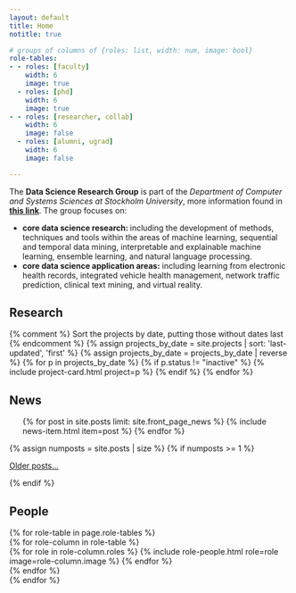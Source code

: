 ```yaml
---
layout: default
title: Home
notitle: true

# groups of columns of {roles: list, width: num, image: bool}
role-tables:
- - roles: [faculty]
    width: 6
    image: true
  - roles: [phd]
    width: 6
    image: true
- - roles: [researcher, collab]
    width: 6
    image: false
  - roles: [alumni, ugrad]
    width: 6
    image: false

---
```


<div class="jumbotron">
    <p>
        The <b>Data Science Research Group</b> is part of the <i>Department of Computer and Systems Sciences at Stockholm University</i>, more information found in <a href="https://dsv.su.se/en/research/research-areas/datascience/description"><b>this link</b></a>. The group focuses on:
        <ul>
            <li><strong>core data science research: </strong>including the development of methods, techniques and tools within the areas of machine learning, sequential and temporal data mining, interpretable and explainable machine learning, ensemble learning, and natural language processing.</li>
            <li><strong>core data science application areas:</strong> including learning from electronic health records, integrated vehicle health management, network traffic prediction, clinical text mining, and virtual reality.</li>
        </ul>
    </p>
</div>
    
<section>
    <h2>Research</h2>
    <div class="card-columns">
        {% comment %}
        Sort the projects by date, putting those without dates last
        {% endcomment %}
        {% assign projects_by_date = site.projects | sort: 'last-updated', 'first' %}
        {% assign projects_by_date = projects_by_date | reverse %}
        {% for p in projects_by_date %}
            {% if p.status != "inactive" %}
                {% include project-card.html project=p %}
            {% endif %}
        {% endfor %}
    </div>
</section>


<section>
    <h2>News</h2>
    <ul class="news list-unstyled">
        {% for post in site.posts limit: site.front_page_news %}
            {% include news-item.html item=post %}
        {% endfor %}
    </ul>
    {% assign numposts = site.posts | size %}
    {% if numposts >= 1 %}
        <p>
            <span class="fa fa-fw fa-history"></span>
            <a href="{{ site.base }}/blog.html">Older posts&hellip;</a>
        </p>
    {% endif %}
</section>


<div id="people">
    <h2>People</h2>
    {% for role-table in page.role-tables %}
        <section class="people row justify-content-between">
            {% for role-column in role-table %}
                <div class="col-md-{{ role-column.width }}">
                    {% for role in role-column.roles %}
                        {% include role-people.html role=role image=role-column.image %}
                    {% endfor %}
                </div>
            {% endfor %}
        </section>
    {% endfor %}
</div>
